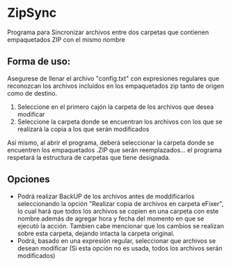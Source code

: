 # ZipSync
Programa para Sincronizar archivos entre dos carpetas que contienen empaquetados ZIP con el mismo nombre

## Forma de uso:

Asegurese de llenar el archivo "config.txt" con expresiones regulares que reconozcan los archivos incluidos en los empaquetados zip tanto de origen como de destino.

1. Seleccione en el primero cajón la carpeta de los archivos que desea modificar
2. Seleccione la carpeta donde se encuentran los archivos con los que se realizará la copia a los que serán modificados

Así mismo, al abrir el programa, deberá seleccionar la carpeta donde se encuentren los empaquetados .ZIP que serán reemplazados... el programa respetará la estructura de carpetas que tiene designada.

## Opciones
* Podrá realizar BackUP de los archivos antes de moddificarlos seleccionando la opción "Realizar copia de archivos en carpeta eFixer", lo cual hará que todos los archivos se copien en una carpeta con este nombre además de agregar hora y fecha del momento en que se ejecutó la acción. Tambien cabe mencionar que los cambios se realizan sobre esta carpeta, dejando intacta la carpeta original.
* Podrá, basado en una expresión regular, seleccionar que archivos se desean modificar (Si esta opción no es usada, todos los archivos serán modificados)
